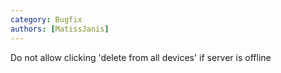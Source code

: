 ```yaml
---
category: Bugfix
authors: [MatissJanis]
---
```


Do not allow clicking 'delete from all devices' if server is offline
